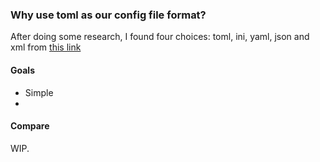 ### Why use toml as our config file format?

After doing some research, I found four choices: toml, ini, yaml, json and xml from [this link](https://www.barenakedcoder.com/blog/2020/03/config-files-ini-xml-json-yaml-toml/)

#### Goals
- Simple
- 
#### Compare

WIP.
